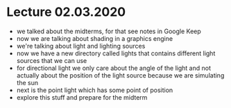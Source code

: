 # Lecture 02.03.2020

- we talked about the midterms, for that see notes in Google Keep
- now we are talking about shading in a graphics engine
- we're talking about light and lighting sources
- now we have a new directory called lights that contains different light
sources that we can use
- for directional light we only care about the angle of the light and not
actually about the position of the light source because we are simulating the
sun
- next is the point light which has some point of position
- explore this stuff and prepare for the midterm
